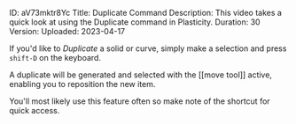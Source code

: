 ID: aV73mktr8Yc
Title: Duplicate Command
Description: This video takes a quick look at using the Duplicate command in Plasticity.
Duration: 30
Version: 
Uploaded: 2023-04-17

If you'd like to *Duplicate* a solid or curve, simply make a selection and press `shift-D` on the keyboard.

A duplicate will be generated and selected with the [[move tool]] active, enabling you to reposition the new item.

You'll most likely use this feature often so make note of the shortcut for quick access.
